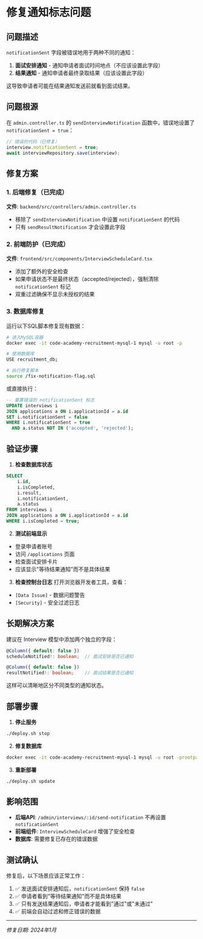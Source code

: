 # 修复通知标志问题

## 问题描述

`notificationSent` 字段被错误地用于两种不同的通知：
1. **面试安排通知** - 通知申请者面试时间地点（不应该设置此字段）
2. **结果通知** - 通知申请者最终录取结果（应该设置此字段）

这导致申请者可能在结果通知发送前就看到面试结果。

## 问题根源

在 `admin.controller.ts` 的 `sendInterviewNotification` 函数中，错误地设置了 `notificationSent = true`：

```typescript
// 错误的代码（已修复）
interview.notificationSent = true;
await interviewRepository.save(interview);
```

## 修复方案

### 1. 后端修复（已完成）

**文件**: `backend/src/controllers/admin.controller.ts`
- 移除了 `sendInterviewNotification` 中设置 `notificationSent` 的代码
- 只有 `sendResultNotification` 才会设置此字段

### 2. 前端防护（已完成）

**文件**: `frontend/src/components/InterviewScheduleCard.tsx`
- 添加了额外的安全检查
- 如果申请状态不是最终状态（accepted/rejected），强制清除 `notificationSent` 标记
- 双重过滤确保不显示未授权的结果

### 3. 数据库修复

运行以下SQL脚本修复现有数据：

```bash
# 进入MySQL容器
docker exec -it code-academy-recruitment-mysql-1 mysql -u root -p

# 使用数据库
USE recruitment_db;

# 执行修复脚本
source /fix-notification-flag.sql
```

或直接执行：

```sql
-- 重置错误的 notificationSent 标志
UPDATE interviews i
JOIN applications a ON i.applicationId = a.id
SET i.notificationSent = false
WHERE i.notificationSent = true 
  AND a.status NOT IN ('accepted', 'rejected');
```

## 验证步骤

1. **检查数据库状态**
```sql
SELECT 
    i.id,
    i.isCompleted,
    i.result,
    i.notificationSent,
    a.status
FROM interviews i
JOIN applications a ON i.applicationId = a.id
WHERE i.isCompleted = true;
```

2. **测试前端显示**
- 登录申请者账号
- 访问 `/applications` 页面
- 检查面试安排卡片
- 应该显示"等待结果通知"而不是具体结果

3. **检查控制台日志**
打开浏览器开发者工具，查看：
- `[Data Issue]` - 数据问题警告
- `[Security]` - 安全过滤日志

## 长期解决方案

建议在 Interview 模型中添加两个独立的字段：

```typescript
@Column({ default: false })
scheduleNotified!: boolean;  // 面试安排是否已通知

@Column({ default: false })
resultNotified!: boolean;    // 面试结果是否已通知
```

这样可以清晰地区分不同类型的通知状态。

## 部署步骤

1. **停止服务**
```bash
./deploy.sh stop
```

2. **修复数据库**
```bash
docker exec -it code-academy-recruitment-mysql-1 mysql -u root -prootpassword recruitment_db < fix-notification-flag.sql
```

3. **重新部署**
```bash
./deploy.sh update
```

## 影响范围

- **后端API**: `/admin/interviews/:id/send-notification` 不再设置 `notificationSent`
- **前端组件**: `InterviewScheduleCard` 增强了安全检查
- **数据库**: 需要修复已存在的错误数据

## 测试确认

修复后，以下场景应该正常工作：

1. ✅ 发送面试安排通知后，`notificationSent` 保持 `false`
2. ✅ 申请者看到"等待结果通知"而不是具体结果
3. ✅ 只有发送结果通知后，申请者才能看到"通过"或"未通过"
4. ✅ 前端会自动过滤和修正错误的数据

---

*修复日期: 2024年1月*